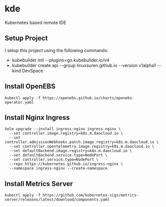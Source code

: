 # kde
Kubernetes based remote IDE

## Setup Project

I setup this project using the following commands:

* kubebuilder init --plugins=go.kubebuilder.io/v4
* kubebuilder create api --group linuxsuren.github.io --version v1alpha1 --kind DevSpace

## Install OpenEBS

```shell
kubectl apply -f https://openebs.github.io/charts/openebs-operator.yaml
```

## Install Nginx Ingress

```shell
helm upgrade --install ingress-nginx ingress-nginx \
  --set controller.image.registry=k8s.m.daocloud.io \
  --set controller.admissionWebhooks.patch.image.registry=k8s.m.daocloud.io \
  --set controller.opentelemetry.image.registry=k8s.m.daocloud.io \
  --set defaultBackend.image.registry=k8s.m.daocloud.io \
  --set defaultBackend.service.type=NodePort \
  --set controller.service.type=NodePort \
  --repo https://kubernetes.github.io/ingress-nginx \
  --namespace ingress-nginx --create-namespace
```

## Install Metrics Server

```shell
kubectl apply -f https://github.com/kubernetes-sigs/metrics-server/releases/latest/download/components.yaml
```
